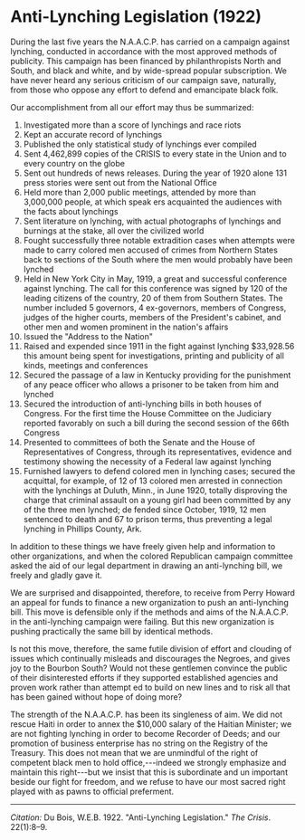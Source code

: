 <!--
title:   Anti-Lynching Legislation
author:  Du Bois, W.E.B.
journal: The Crisis
year:    1922
volume:  22
issue:   1
pages:   8-9
-->
# Anti-Lynching Legislation (1922)

During the last five years the N.A.A.C.P. has carried on a campaign against lynching, conducted in accordance with the most approved methods of public­ity. This campaign has been financed by philanthropists North and South, and black and white, and by wide-spread popular subscription. We have never heard any serious criticism of our campaign save, naturally, from those who oppose any effort to defend and emancipate black folk.

Our accomplishment from all our effort may thus be summarized:

1. Investigated more than a score of lynchings and race riots
2. Kept an accurate record of lynchings
3. Published the only statistical study of lynchings ever compiled
4. Sent 4,462,899 copies of the CRISIS to every state in the Union and to every country on the globe
5. Sent out hundreds of news releases. During the year of 1920 alone 131 press stories were sent out from the National Office
6. Held more than 2,000 public meetings, attended by more than 3,000,000 people, at which speak­ ers acquainted the audiences with the facts about lynchings
7. Sent literature on lynching, with actual photographs of lynchings and burnings at the stake, all over the civilized world
8. Fought successfully three notable extradition cases when attempts were made to carry colored men accused of crimes from Northern States back to sections of the South where the men would probably have been lynched
9. Held in New York City in May, 1919, a great and successful conference against lynching. The call for this conference was signed by 120 of the leading citizens of the country, 20 of them from Southern States. The number included 5 governors, 4 ex-governors, members of Congress, judges of the higher courts, members of the President's cabinet, and other men and women prominent in the nation's affairs
10. Issued the "Address to the Nation"
11. Raised and expended since 1911 in the fight against lynching $33,928.56 this amount being spent for investigations, printing and publicity of all kinds, meetings and conferences
12. Secured the passage of a law in Kentucky providing for the punishment of any peace officer who allows a prisoner to be taken from him and lynched
13. Secured the introduction of anti-lynching bills in both houses of Congress. For the first time the House Committee on the Judiciary reported favorably on such a bill during the second ses­sion of the 66th Congress
14. Presented to committees of both the Senate and the House of Representatives of Congress, through its representatives, evidence and testimony showing the necessity of a Federal law against lynching
15.  Furnished lawyers to defend colored men in lynching cases; secured the acquittal, for example, of 12 of 13 colored men arrested in connection with the lynchings at Duluth, Minn., in June 1920, totally disproving the charge that criminal assault on a young girl had been com­mitted by any of the three men lynched; de­ fended since October, 1919, 12 men sentenced to death and 67 to prison terms, thus preventing a legal lynching in Phillips County, Ark.

In addition to these things we have freely given help and information to other organizations, and when the colored Republican campaign committee asked the aid of our legal department in drawing an anti-lynching bill, we freely and gladly gave it.

We are surprised and disappointed, therefore, to receive from Perry Howard an appeal for funds to finance a new organization to push an anti-lynching bill. This move is defensible only if the methods and aims of the N.A.A.C.P. in the anti-lynching campaign were failing. But this new organization is pushing practically the same bill by identical methods.

Is not this move, therefore, the same futile division of effort and clouding of issues which continually misleads and discourages the Negroes, and gives joy to the Bourbon South? Would not these gentlemen convince the public of their disinterested efforts if they supported established agencies and proven work rather than attempt­ ed to build on new lines and to risk all that has been gained without hope of doing more?

The strength of the N.A.A.C.P. has been its singleness of aim. We did not rescue Haiti in order to annex the $10,000 salary of the Haitian Minister; we are not fighting lynching in order to become Recorder of Deeds; and our promotion of business enterprise has no string on the Registry of the Treasury. This does not mean that we are unmindful of the right of competent black men to hold office,---indeed we strongly emphasize and maintain this right---but we in­sist that this is subordinate and un­ important beside our fight for freedom, and we refuse to have our most sacred right played with as pawns to official preferment.

______________

*Citation:* Du Bois, W.E.B. 1922. "Anti-Lynching Legislation." *The Crisis*. 22(1):8&ndash;9.